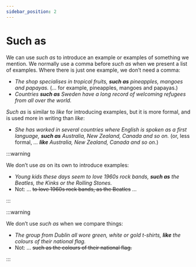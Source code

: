 ```yaml
---
sidebar_position: 2
---
```


# Such as

We can use *such as* to introduce an example or examples of something we mention. We normally use a comma before *such as* when we present a list of examples. Where there is just one example, we don’t need a comma:

- *The shop specialises in tropical fruits, **such as** pineapples, mangoes and papayas.* (… for example, pineapples, mangoes and papayas.)
- *Countries **such as** Sweden have a long record of welcoming refugees from all over the world.*

*Such as* is similar to *like* for introducing examples, but it is more formal, and is used more in writing than *like*:

- *She has worked in several countries where English is spoken as a first language, **such as** Australia, New Zealand, Canada and so on.* (or, less formal, *… **like** Australia, New Zealand, Canada and so on*.)

:::warning

We don’t use *as* on its own to introduce examples:

- *Young kids these days seem to love 1960s rock bands, **such as** the Beatles, the Kinks or the Rolling Stones.*
- Not: … ~~to love 1960s rock bands, as the Beatles~~ …

:::

:::warning

We don’t use *such as* when we compare things:

- *The group from Dublin all wore green, white or gold t-shirts, **like** the colours of their national flag.*
- Not: … ~~such as the colours of their national flag.~~

:::
